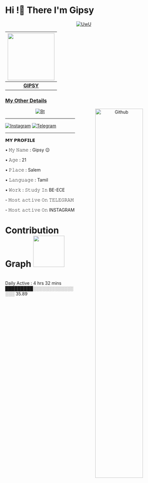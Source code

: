 
<!-- Your title -->
<h1><b> Hi !👋 There I'm Gipsy </b></h1>

<p align="center">
  <a href="https://github.com/sethu-sn"><img src="https://readme-typing-svg.herokuapp.com/?color=8000ff&center=true&vCenter=true&multiline=false&lines=HI!+I+AM+GIPSY;IM+A+BE-ECE+STUDENT;FOLLOW+ME+FOR+MORE;TRYING+TO+LEARN+PYTHON;MOST+ACTIVE+ON+TELEGRAM+/+INSTAGRAM" alt="UwU">
</p>


<!-- Your badges
You can use the website to generate badges: https://img.shields.io/badge/gipsy-SN-red
-->
| <a href="https://t.me/box_owner"><img src="https://telegra.ph/file/05b067fb3bf9b9742bb36.jpg" width="150px" height="150px" /></a> |
|:---------------------------------------------------------------------------------------------------------------------------------------: |
|       **[GIPSY](https://t.me/box_owner)**                                                                                |

### My Other Details

<!-- Any image aligned to the right. Beware the width -->


<p align="center"><img src="https://user-images.githubusercontent.com/49580304/110318584-81067880-7fc2-11eb-8391-152d308e7f2b.gif" alt="Bt" />
<img width="55%" align="right" alt="Github" src="https://raw.githubusercontent.com/onimur/.github/master/.resources/git-header.svg" />  
  

---------
<p align="center">

 [![Instagram](https://img.shields.io/badge/Instagram-ff63f0?style=for-the-badge&logo=instagram&logoColor=white)](https://www.instagram.com/gipsy_sn/)
 [![Telegram](https://img.shields.io/badge/Telegram-00BFFF?style=for-the-badge&logo=Telegram&logoColor=white)](https://t.me/box_owner)

---------

<p align="left">
𝗠𝗬 𝗣𝗥𝗢𝗙𝗜𝗟𝗘
<p align="left">
• 𝙼𝚢 𝙽𝚊𝚖𝚎 : Gipsy 😉
<p align="left">
• 𝙰𝚐𝚎 : 21
<p align="left">
• 𝙿𝚕𝚊𝚌𝚎 : Salem
<p align="left">
• 𝙻𝚊𝚗𝚐𝚞𝚊𝚐𝚎 : Tamil
<p align="left">
• 𝚆𝚘𝚛𝚔 : 𝚂𝚝𝚞𝚍𝚢 𝙸𝚗 BE-ECE
<p align="left">
- 𝙼𝚘𝚜𝚝 𝚊𝚌𝚝𝚒𝚟𝚎 𝙾𝚗 𝚃𝙴𝙻𝙴𝙶𝚁𝙰𝙼 
<p align="left">
- 𝙼𝚘𝚜𝚝 𝚊𝚌𝚝𝚒𝚟𝚎 𝙾𝚗 INSTAGRAM 


# Contribution Graph <img src="https://octodex.github.com/images/daftpunktocat-thomas.gif" width=100px>

\
Daily Active : 4 hrs 32 mins       █████████░░░░░░░░░░░░░░░░   35.89








